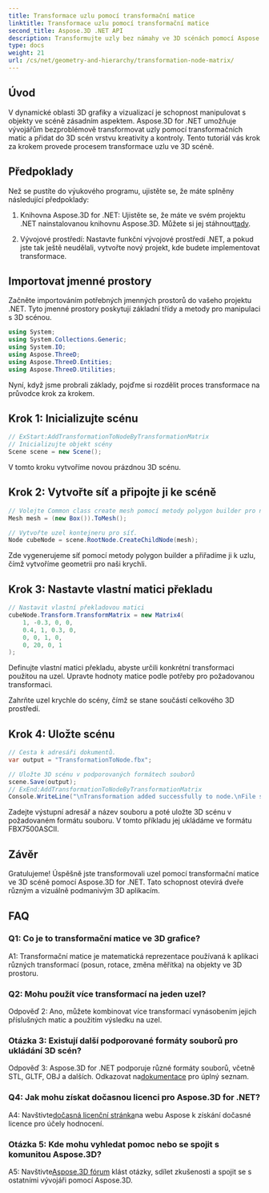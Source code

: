 ```yaml
---
title: Transformace uzlu pomocí transformační matice
linktitle: Transformace uzlu pomocí transformační matice
second_title: Aspose.3D .NET API
description: Transformujte uzly bez námahy ve 3D scénách pomocí Aspose.3D for .NET. Naučte se krok za krokem transformace uzlů pomocí kurzu.
type: docs
weight: 21
url: /cs/net/geometry-and-hierarchy/transformation-node-matrix/
---
```

## Úvod

V dynamické oblasti 3D grafiky a vizualizací je schopnost manipulovat s objekty ve scéně zásadním aspektem. Aspose.3D for .NET umožňuje vývojářům bezproblémově transformovat uzly pomocí transformačních matic a přidat do 3D scén vrstvu kreativity a kontroly. Tento tutoriál vás krok za krokem provede procesem transformace uzlu ve 3D scéně.

## Předpoklady

Než se pustíte do výukového programu, ujistěte se, že máte splněny následující předpoklady:

1.  Knihovna Aspose.3D for .NET: Ujistěte se, že máte ve svém projektu .NET nainstalovanou knihovnu Aspose.3D. Můžete si jej stáhnout[tady](https://releases.aspose.com/3d/net/).

2. Vývojové prostředí: Nastavte funkční vývojové prostředí .NET, a pokud jste tak ještě neudělali, vytvořte nový projekt, kde budete implementovat transformace.

## Importovat jmenné prostory

Začněte importováním potřebných jmenných prostorů do vašeho projektu .NET. Tyto jmenné prostory poskytují základní třídy a metody pro manipulaci s 3D scénou.

```csharp
using System;
using System.Collections.Generic;
using System.IO;
using Aspose.ThreeD;
using Aspose.ThreeD.Entities;
using Aspose.ThreeD.Utilities;
```

Nyní, když jsme probrali základy, pojďme si rozdělit proces transformace na průvodce krok za krokem.

## Krok 1: Inicializujte scénu

```csharp
// ExStart:AddTransformationToNodeByTransformationMatrix
// Inicializujte objekt scény
Scene scene = new Scene();

```

V tomto kroku vytvoříme novou prázdnou 3D scénu.

## Krok 2: Vytvořte síť a připojte ji ke scéně

```csharp
// Volejte Common class create mesh pomocí metody polygon builder pro nastavení instance mesh
Mesh mesh = (new Box()).ToMesh();

// Vytvořte uzel kontejneru pro síť.
Node cubeNode = scene.RootNode.CreateChildNode(mesh);
```

Zde vygenerujeme síť pomocí metody polygon builder a přiřadíme ji k uzlu, čímž vytvoříme geometrii pro naši krychli.

## Krok 3: Nastavte vlastní matici překladu

```csharp
// Nastavit vlastní překladovou matici
cubeNode.Transform.TransformMatrix = new Matrix4(
    1, -0.3, 0, 0,
    0.4, 1, 0.3, 0,
    0, 0, 1, 0,
    0, 20, 0, 1
);        
```

Definujte vlastní matici překladu, abyste určili konkrétní transformaci použitou na uzel. Upravte hodnoty matice podle potřeby pro požadovanou transformaci.

Zahrňte uzel krychle do scény, čímž se stane součástí celkového 3D prostředí.

## Krok 4: Uložte scénu

```csharp
// Cesta k adresáři dokumentů.
var output = "TransformationToNode.fbx";

// Uložte 3D scénu v podporovaných formátech souborů
scene.Save(output);
// ExEnd:AddTransformationToNodeByTransformationMatrix
Console.WriteLine("\nTransformation added successfully to node.\nFile saved at " + output);
```

Zadejte výstupní adresář a název souboru a poté uložte 3D scénu v požadovaném formátu souboru. V tomto příkladu jej ukládáme ve formátu FBX7500ASCII.

## Závěr

Gratulujeme! Úspěšně jste transformovali uzel pomocí transformační matice ve 3D scéně pomocí Aspose.3D for .NET. Tato schopnost otevírá dveře různým a vizuálně podmanivým 3D aplikacím.

## FAQ

### Q1: Co je to transformační matice ve 3D grafice?

A1: Transformační matice je matematická reprezentace používaná k aplikaci různých transformací (posun, rotace, změna měřítka) na objekty ve 3D prostoru.

### Q2: Mohu použít více transformací na jeden uzel?

Odpověď 2: Ano, můžete kombinovat více transformací vynásobením jejich příslušných matic a použitím výsledku na uzel.

### Otázka 3: Existují další podporované formáty souborů pro ukládání 3D scén?

 Odpověď 3: Aspose.3D for .NET podporuje různé formáty souborů, včetně STL, GLTF, OBJ a dalších. Odkazovat na[dokumentace](https://reference.aspose.com/3d/net/) pro úplný seznam.

### Q4: Jak mohu získat dočasnou licenci pro Aspose.3D for .NET?

 A4: Navštivte[dočasná licenční stránka](https://purchase.aspose.com/temporary-license/)na webu Aspose k získání dočasné licence pro účely hodnocení.

### Otázka 5: Kde mohu vyhledat pomoc nebo se spojit s komunitou Aspose.3D?

 A5: Navštivte[Aspose.3D fórum](https://forum.aspose.com/c/3d/18) klást otázky, sdílet zkušenosti a spojit se s ostatními vývojáři pomocí Aspose.3D.